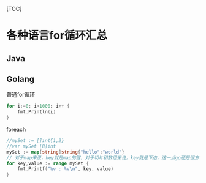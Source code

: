 [TOC]

# 各种语言for循环汇总

## Java

## Golang

普通for循环

```go
for i:=0; i<1000; i++ {
    fmt.Println(i)
}
```

foreach

```go
//mySet := []int{1,2}
//var mySet [8]int
mySet := map[string]string{"hello":"world"}
// 对于map来说，key就是map的键，对于切片和数组来说，key就是下边，这一点go还是很方便的
for key,value := range mySet {
	fmt.Printf("%v : %v\n", key, value)
}
```


